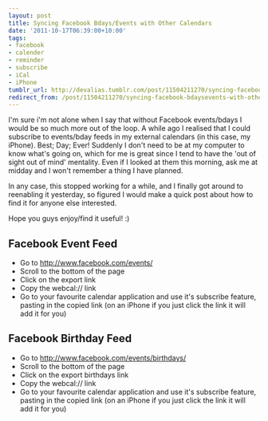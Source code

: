 ```yaml
---
layout: post
title: Syncing Facebook Bdays/Events with Other Calendars
date: '2011-10-17T06:39:00+10:00'
tags:
- facebook
- calender
- reminder
- subscribe
- iCal
- iPhone
tumblr_url: http://devalias.tumblr.com/post/11504211270/syncing-facebook-bdaysevents-with-other-calendars
redirect_from: /post/11504211270/syncing-facebook-bdaysevents-with-other-calendars
---
```

I'm sure i'm not alone when I say that without Facebook events/bdays I would be so much more out of the loop. A while ago I realised that I could subscribe to events/bday feeds in my external calendars (in this case, my iPhone). Best; Day; Ever! Suddenly I don't need to be at my computer to know what's going on, which for me is great since I tend to have the 'out of sight out of mind' mentality. Even if I looked at them this morning, ask me at midday and I won't remember a thing I have planned.

In any case, this stopped working for a while, and I finally got around to reenabling it yesterday, so figured I would make a quick post about how to find it for anyone else interested.

Hope you guys enjoy/find it useful! :)

## Facebook Event Feed

* Go to http://www.facebook.com/events/
* Scroll to the bottom of the page
* Click on the export link
* Copy the webcal:// link
* Go to your favourite calendar application and use it's subscribe feature, pasting in the copied link (on an iPhone if you just click the link it will add it for you)

## Facebook Birthday Feed

* Go to http://www.facebook.com/events/birthdays/
* Scroll to the bottom of the page
* Click on the export birthdays link
* Copy the webcal:// link
* Go to your favourite calendar application and use it's subscribe feature, pasting in the copied link (on an iPhone if you just click the link it will add it for you)
